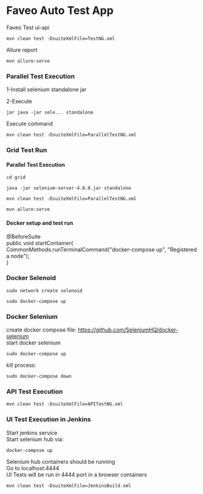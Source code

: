# Faveo Auto Test App
Faveo Test ui-api
```
mvn clean test -DsuiteXmlFile=TestNG.xml
```

Allure report <br>
```
mvn allure:serve
```

### Parallel Test Execution
1-Install selenium standalone jar <br>

2-Execute 
```
jar java -jar sele... standalone
```
Execute command
```
mvn clean test -DsuiteXmlFile=ParallelTestNG.xml
```

### Grid Test Run
#### Parallel Test Execution

```
cd grid
```
```
java -jar selenium-server-4.0.0.jar standalone
```
```
mvn clean test -DsuiteXmlFile=ParallelTestNG.xml
```
```
mvn allure:serve
```
#### Docker setup and test run
@BeforeSuite <br>
public void startContainer{ <br>
CommonMethods.runTerminalCommand("docker-compose up", "Registered a node"); <br>
}

### Docker Selenoid
```
sudo network create selenoid
```
```
sudo docker-compose up
```
### Docker Selenium
create docker compose file:
https://github.com/SeleniumHQ/docker-selenium <br>
start docker selenium
```
sudo docker-compose up
```
kill process:
```
sudo docker-compose down
```

### API Test Execution
```
mvn clean test -DsuiteXmlFile=APITestNG.xml
```
### UI Test Execution in Jenkins
Start jenkins service <br>
Start selenium hub via: 
```
docker-compose up
```
Selenium hub containers should be running <br>
Go to localhost:4444 <br>
UI Tests will be run in 4444 port in a browser containers

```
mvn clean test -DsuiteXmlFile=JenkinsBuild.xml
```



